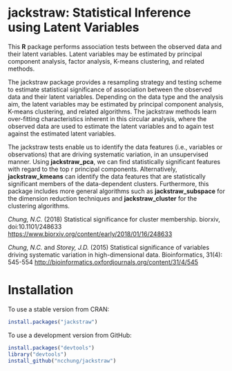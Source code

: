 # jackstraw: Statistical Inference using Latent Variables

This **R** package performs association tests between the observed data and their latent variables. Latent variables may be estimated by principal component analysis, factor analysis, K-means clustering, and related methods.

The jackstraw package provides a resampling strategy and testing scheme to estimate statistical significance of association between the observed data and their latent variables. Depending on the data type and the analysis aim, the latent variables may be estimated by principal component analysis, K-means clustering, and related algorithms. The jackstraw methods learn over-fitting characteristics inherent in this circular analysis, where the observed data are used to estimate the latent variables and to again test against the estimated latent variables.

The jackstraw tests enable us to identify the data features (i.e., variables or observations) that are driving systematic variation, in an unsupervised manner. Using **jackstraw_pca**, we can find statistically significant features with regard to the top r principal components. Alternatively, **jackstraw_kmeans** can identify the data features that are statistically significant members of the data-dependent clusters. Furthermore, this package includes more general algorithms such as **jackstraw_subspace** for the dimension reduction techniques and **jackstraw_cluster** for the clustering algorithms.

*Chung, N.C.* (2018) Statistical significance for cluster membership. biorxiv, doi:10.1101/248633 https://www.biorxiv.org/content/early/2018/01/16/248633

*Chung, N.C.* and *Storey, J.D.* (2015) Statistical significance of variables driving systematic variation in high-dimensional data. Bioinformatics, 31(4): 545-554
http://bioinformatics.oxfordjournals.org/content/31/4/545

# Installation

To use a stable version from CRAN:
```R
install.packages("jackstraw")
```

To use a development version from GitHub:
```R
install.packages("devtools")
library("devtools")
install_github("ncchung/jackstraw")
```
